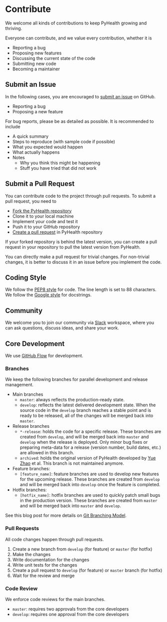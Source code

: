 # Contribute

We welcome all kinds of contributions to keep PyHealth growing and thriving.

Everyone can contribute, and we value every contribution, whether it is

- Reporting a bug
- Proposing new features
- Discussing the current state of the code
- Submitting new code
- Becoming a maintainer

## Submit an Issue

In the following cases, you are encouraged
to [submit an issue](https://github.com/sunlabuiuc/PyHealth/issues)
on GitHub.

- Reporting a bug
- Proposing a new feature

For bug reports, please be as detailed as possible. It is recommended to include

- A quick summary
- Steps to reproduce (with sample code if possible)
- What you expected would happen
- What actually happens
- Notes
    - Why you think this might be happening
    - Stuff you have tried that did not work

## Submit a Pull Request

You can contribute code to the project through pull requests. To submit a pull
request, you need to

- [Fork the PyHealth repository]
- Clone it to your local machine
- Implement your code and test it
- Push it to your GitHub repository
- [Create a pull request] in PyHealth repository

[Fork the PyHealth repository]: https://github.com/sunlabuiuc/PyHealth/fork

[Create a pull request]: https://github.com/sunlabuiuc/PyHealth/pulls

If your forked repository is behind the latest version, you can create a pull request in
your repository to pull the latest version from PyHealth.

You can directly make a pull request for trivial changes. For non-trivial changes, it is
better to discuss it in an issue before you implement the code.

## Coding Style

We follow the [PEP8 style](https://peps.python.org/pep-0008/) for code. The line length
is set to 88 characters. We follow
the [Google style](https://google.github.io/styleguide/pyguide.html#38-comments-and-docstrings)
for docstrings.

## Community

We welcome you to join our community
via [Slack](https://join.slack.com/t/pyhealthworkspace/shared_invite/zt-1j8h4da47-ZZWENUYax7SlgCRHNyL2DQ)
workspace,
where you can ask questions, discuss ideas, and share your work.

## Core Development

We use [GitHub Flow](https://docs.github.com/en/get-started/quickstart/github-flow)
for development.

### Branches

We keep the following branches for parallel development and release management.

- Main branches
    - `master`: always reflects the production-ready state.
    - `develop`: reflects the latest delivered development state. When the source code
      in the `develop` branch reaches a stable point and is ready to be released, all
      of the changes will be merged back into `master`.
- Release branches
    - `*-release`: holds the code for a specific release. These branches are
      created from `develop`, and will be merged back into `master` and `develop`
      when the release is deployed. Only minor bug fixes or preparing meta-data for
      a release (version number, build dates, etc.) are allowed in this branch.
    - `archived`: holds the original version of PyHealth developed
      by [Yue Zhao](https://www.andrew.cmu.edu/user/yuezhao2/)
      et al. This branch is not maintained anymore.
- Feature branches:
    - `[feature_name]`: feature branches are used to develop new features for the
      upcoming release. These branches are created from `develop` and will be merged
      back into `develop` once the feature is completed.
- Hotfix branches:
    - `[hotfix_name]`: hotfix branches are used to quickly patch small bugs in the
      production version. These branches are created from `master` and will be merged
      back into `master` and `develop`.

See this blog post for more details
on [Git Branching Model](https://nvie.com/posts/a-successful-git-branching-model/).

### Pull Requests

All code changes happen through pull requests.

1. Create a new branch from `develop` (for feature) or `master` (for hotfix)
2. Make the changes
3. Write documentation for the changes
4. Write unit tests for the changes
5. Create a pull request to `develop` (for feature) or `master` branch (for hotfix)
6. Wait for the review and merge

### Code Review

We enforce code reviews for the main branches.

- `master`: requires two approvals from the core developers
- `develop`: requires one approval from the core developers